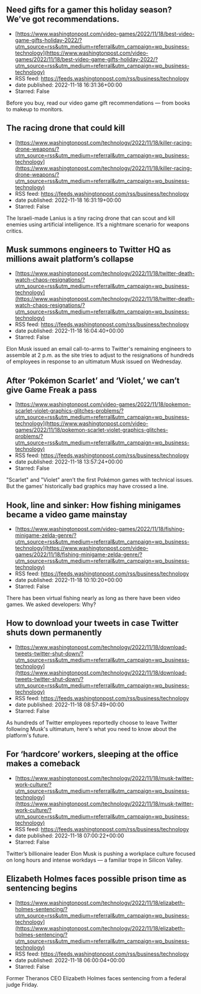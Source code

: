 ## Need gifts for a gamer this holiday season? We’ve got recommendations.
 - [https://www.washingtonpost.com/video-games/2022/11/18/best-video-game-gifts-holiday-2022/?utm_source=rss&utm_medium=referral&utm_campaign=wp_business-technology](https://www.washingtonpost.com/video-games/2022/11/18/best-video-game-gifts-holiday-2022/?utm_source=rss&utm_medium=referral&utm_campaign=wp_business-technology)
 - RSS feed: https://feeds.washingtonpost.com/rss/business/technology
 - date published: 2022-11-18 16:31:36+00:00
 - Starred: False

Before you buy, read our video game gift recommendations — from books to makeup to monitors.

## The racing drone that could kill
 - [https://www.washingtonpost.com/technology/2022/11/18/killer-racing-drone-weapons/?utm_source=rss&utm_medium=referral&utm_campaign=wp_business-technology](https://www.washingtonpost.com/technology/2022/11/18/killer-racing-drone-weapons/?utm_source=rss&utm_medium=referral&utm_campaign=wp_business-technology)
 - RSS feed: https://feeds.washingtonpost.com/rss/business/technology
 - date published: 2022-11-18 16:31:19+00:00
 - Starred: False

The Israeli-made Lanius is a tiny racing drone that can scout and kill enemies using artificial intelligence. It’s a nightmare scenario for weapons critics.

## Musk summons engineers to Twitter HQ as millions await platform’s collapse
 - [https://www.washingtonpost.com/technology/2022/11/18/twitter-death-watch-chaos-resignations/?utm_source=rss&utm_medium=referral&utm_campaign=wp_business-technology](https://www.washingtonpost.com/technology/2022/11/18/twitter-death-watch-chaos-resignations/?utm_source=rss&utm_medium=referral&utm_campaign=wp_business-technology)
 - RSS feed: https://feeds.washingtonpost.com/rss/business/technology
 - date published: 2022-11-18 16:04:40+00:00
 - Starred: False

Elon Musk issued an email call-to-arms to Twitter's remaining engineers to assemble at 2 p.m. as the site tries to adjust to the resignations of hundreds of employees in response to an ultimatum Musk issued on Wednesday.

## After ‘Pokémon Scarlet’ and ‘Violet,’ we can’t give Game Freak a pass
 - [https://www.washingtonpost.com/video-games/2022/11/18/pokemon-scarlet-violet-graphics-glitches-problems/?utm_source=rss&utm_medium=referral&utm_campaign=wp_business-technology](https://www.washingtonpost.com/video-games/2022/11/18/pokemon-scarlet-violet-graphics-glitches-problems/?utm_source=rss&utm_medium=referral&utm_campaign=wp_business-technology)
 - RSS feed: https://feeds.washingtonpost.com/rss/business/technology
 - date published: 2022-11-18 13:57:24+00:00
 - Starred: False

"Scarlet" and "Violet" aren’t the first Pokémon games with technical issues. But the games’ historically bad graphics may have crossed a line.

## Hook, line and sinker: How fishing minigames became a video game mainstay
 - [https://www.washingtonpost.com/video-games/2022/11/18/fishing-minigame-zelda-genre/?utm_source=rss&utm_medium=referral&utm_campaign=wp_business-technology](https://www.washingtonpost.com/video-games/2022/11/18/fishing-minigame-zelda-genre/?utm_source=rss&utm_medium=referral&utm_campaign=wp_business-technology)
 - RSS feed: https://feeds.washingtonpost.com/rss/business/technology
 - date published: 2022-11-18 10:10:20+00:00
 - Starred: False

There has been virtual fishing nearly as long as there have been video games. We asked developers: Why?

## How to download your tweets in case Twitter shuts down permanently
 - [https://www.washingtonpost.com/technology/2022/11/18/download-tweets-twitter-shut-down/?utm_source=rss&utm_medium=referral&utm_campaign=wp_business-technology](https://www.washingtonpost.com/technology/2022/11/18/download-tweets-twitter-shut-down/?utm_source=rss&utm_medium=referral&utm_campaign=wp_business-technology)
 - RSS feed: https://feeds.washingtonpost.com/rss/business/technology
 - date published: 2022-11-18 08:57:49+00:00
 - Starred: False

As hundreds of Twitter employees reportedly choose to leave Twitter following Musk's ultimatum, here's what you need to know about the platform's future.

## For ‘hardcore’ workers, sleeping at the office makes a comeback
 - [https://www.washingtonpost.com/technology/2022/11/18/musk-twitter-work-culture/?utm_source=rss&utm_medium=referral&utm_campaign=wp_business-technology](https://www.washingtonpost.com/technology/2022/11/18/musk-twitter-work-culture/?utm_source=rss&utm_medium=referral&utm_campaign=wp_business-technology)
 - RSS feed: https://feeds.washingtonpost.com/rss/business/technology
 - date published: 2022-11-18 07:00:22+00:00
 - Starred: False

Twitter’s billionaire leader Elon Musk is pushing a workplace culture focused on long hours and intense workdays — a familiar trope in Silicon Valley.

## Elizabeth Holmes faces possible prison time as sentencing begins
 - [https://www.washingtonpost.com/technology/2022/11/18/elizabeth-holmes-sentencing/?utm_source=rss&utm_medium=referral&utm_campaign=wp_business-technology](https://www.washingtonpost.com/technology/2022/11/18/elizabeth-holmes-sentencing/?utm_source=rss&utm_medium=referral&utm_campaign=wp_business-technology)
 - RSS feed: https://feeds.washingtonpost.com/rss/business/technology
 - date published: 2022-11-18 06:00:04+00:00
 - Starred: False

Former Theranos CEO Elizabeth Holmes faces sentencing from a federal judge Friday.

